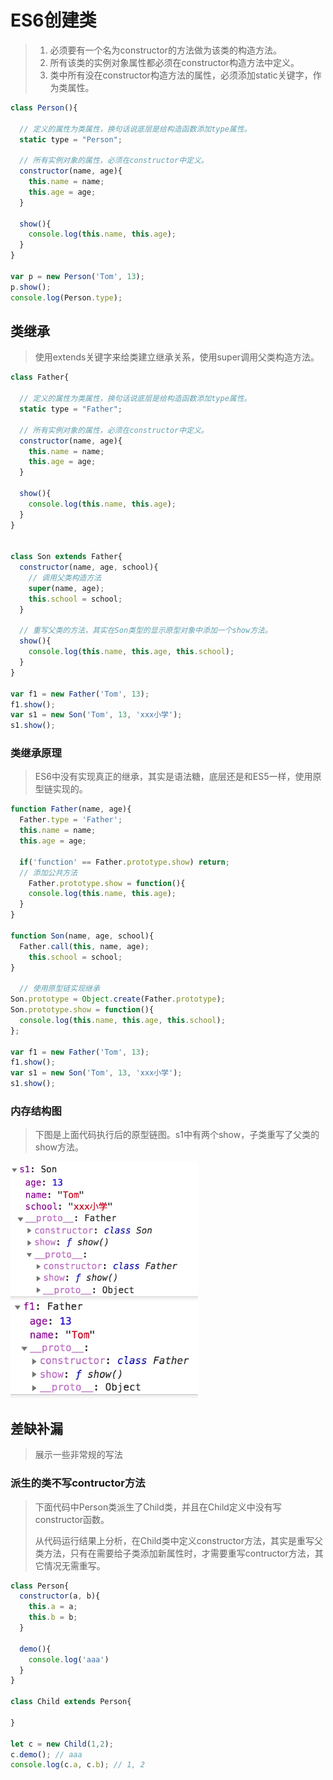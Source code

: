# ES6创建类

>1. 必须要有一个名为constructor的方法做为该类的构造方法。
>2. 所有该类的实例对象属性都必须在constructor构造方法中定义。
>3. 类中所有没在constructor构造方法的属性，必须添加static关键字，作为类属性。

```javascript
class Person(){
  
  // 定义的属性为类属性，换句话说底层是给构造函数添加type属性。
  static type = "Person";
  
  // 所有实例对象的属性，必须在constructor中定义。
  constructor(name, age){
    this.name = name;
    this.age = age;
  }
  
  show(){
    console.log(this.name, this.age);
  }
}

var p = new Person('Tom', 13);
p.show();
console.log(Person.type);
```



## 类继承

> 使用extends关键字来给类建立继承关系，使用super调用父类构造方法。

```javascript
class Father{
  
  // 定义的属性为类属性，换句话说底层是给构造函数添加type属性。
  static type = "Father";
  
  // 所有实例对象的属性，必须在constructor中定义。
  constructor(name, age){
    this.name = name;
    this.age = age;
  }
  
  show(){
    console.log(this.name, this.age);
  }
}


class Son extends Father{
  constructor(name, age, school){
    // 调用父类构造方法
    super(name, age);
    this.school = school;
  }
  
  // 重写父类的方法，其实在Son类型的显示原型对象中添加一个show方法。
  show(){
    console.log(this.name, this.age, this.school);
  }
}

var f1 = new Father('Tom', 13);
f1.show();
var s1 = new Son('Tom', 13, 'xxx小学');
s1.show();
```

### 类继承原理

> ES6中没有实现真正的继承，其实是语法糖，底层还是和ES5一样，使用原型链实现的。

```javascript
function Father(name, age){
  Father.type = 'Father';
  this.name = name;
  this.age = age;
  
  if('function' == Father.prototype.show) return;
  // 添加公共方法
	Father.prototype.show = function(){
    console.log(this.name, this.age);
  }
}

function Son(name, age, school){
  Father.call(this, name, age);
	this.school = school;
}

  // 使用原型链实现继承
Son.prototype = Object.create(Father.prototype);
Son.prototype.show = function(){
  console.log(this.name, this.age, this.school);
};

var f1 = new Father('Tom', 13);
f1.show();
var s1 = new Son('Tom', 13, 'xxx小学');
s1.show();
```

### 内存结构图

> 下图是上面代码执行后的原型链图。s1中有两个show，子类重写了父类的show方法。

<img src="media/002-ES6-class/image-20201128160120100.png" width=300><img src="media/002-ES6-class/image-20201128160157685.png" width=300>



## 差缺补漏

> 展示一些非常规的写法

### 派生的类不写contructor方法

> 下面代码中Person类派生了Child类，并且在Child定义中没有写constructor函数。
>
> 从代码运行结果上分析，在Child类中定义constructor方法，其实是重写父类方法，只有在需要给子类添加新属性时，才需要重写contructor方法，其它情况无需重写。

```javascript
class Person{
  constructor(a, b){
    this.a = a;
    this.b = b;
  }

  demo(){
    console.log('aaa')
  }
}

class Child extends Person{

}

let c = new Child(1,2);
c.demo(); // aaa
console.log(c.a, c.b); // 1, 2
```

